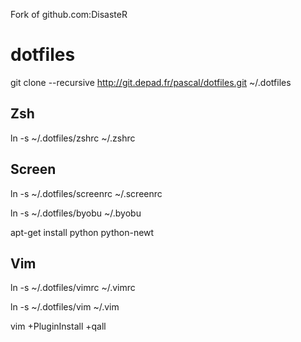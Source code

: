 Fork of github.com:DisasteR

# dotfiles

git clone --recursive http://git.depad.fr/pascal/dotfiles.git ~/.dotfiles

## Zsh
ln -s ~/.dotfiles/zshrc ~/.zshrc

## Screen
ln -s ~/.dotfiles/screenrc ~/.screenrc

ln -s ~/.dotfiles/byobu ~/.byobu

apt-get install python python-newt

## Vim
ln -s ~/.dotfiles/vimrc ~/.vimrc

ln -s ~/.dotfiles/vim ~/.vim

vim +PluginInstall +qall
